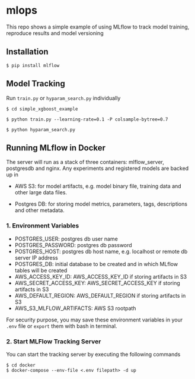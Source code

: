 # mlops
This repo shows a simple example of using MLflow to track model training, reproduce results and model versioning

## Installation
    $ pip install mlflow

## Model Tracking

Run `train.py` or `hyparam_search.py` individually

    $ cd simple_xgboost_example

    $ python train.py --learning-rate=0.1 -P colsample-bytree=0.7

    $ python hyparam_search.py

## Running MLflow in Docker

The server will run as a stack of three containers: mlflow_server, postgresdb and nginx. Any experiments and registered models are backed up in 

- AWS S3: for model artifacts, e.g. model binary file, training data and other large data files.

- Postgres DB: for storing model metrics, parameters, tags, descriptions and other metadata.
### 1. Environment Variables
- POSTGRES_USER: postgres db user name 
- POSTGRES_PASSWORD: postgres db password
- POSTGRES_HOST: postgres db host name, e.g. localhost or remote db server IP address 
- POSTGRES_DB: initial database to be created and in which MLflow tables will be created
- AWS_ACCESS_KEY_ID: AWS_ACCESS_KEY_ID if storing artifacts in S3
- AWS_SECRET_ACCESS_KEY: AWS_SECRET_ACCESS_KEY if storing artifacts in S3
- AWS_DEFAULT_REGION: AWS_DEFAULT_REGION if storing artifacts in S3
- AWS_S3_MLFLOW_ARTIFACTS: AWS S3 rootpath

For security purpose, you may save these environment variables in your `.env` file or `export` them with bash in terminal.

### 2. Start MLFlow Tracking Server

You can start the tracking server by executing the following commands

    $ cd docker
    $ docker-compose --env-file <.env filepath> -d up


